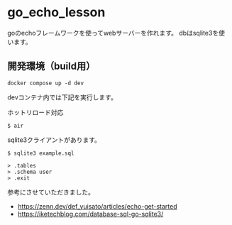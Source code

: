 # go_echo_lesson

goのechoフレームワークを使ってwebサーバーを作れます。
dbはsqlite3を使います。

## 開発環境（build用）

```
docker compose up -d dev
```

devコンテナ内では下記を実行します。

ホットリロード対応
```
$ air
```

sqlite3クライアントがあります。
```
$ sqlite3 example.sql

> .tables
> .schema user
> .exit
```


参考にさせていただきました。

- https://zenn.dev/def_yuisato/articles/echo-get-started
- https://iketechblog.com/database-sql-go-sqlite3/
